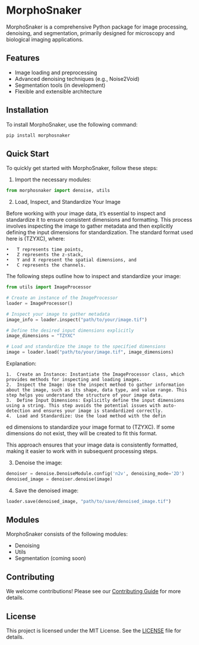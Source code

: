 # MorphoSnaker

MorphoSnaker is a comprehensive Python package for image processing, denoising, and segmentation, primarily designed for microscopy and biological imaging applications.

## Features

- Image loading and preprocessing
- Advanced denoising techniques (e.g., Noise2Void)
- Segmentation tools (in development)
- Flexible and extensible architecture

## Installation

To install MorphoSnaker, use the following command:

```bash
pip install morphosnaker
```

## Quick Start

To quickly get started with MorphoSnaker, follow these steps:

1. Import the necessary modules:

```python
from morphosnaker import denoise, utils
```

2. Load, Inspect, and Standardize Your Image

Before working with your image data, it’s essential to inspect and standardize it to ensure consistent dimensions and formatting. This process involves inspecting the image to gather metadata and then explicitly defining the input dimensions for standardization. The standard format used here is (TZYXC), where:

	•	T represents time points,
	•	Z represents the z-stack,
	•	Y and X represent the spatial dimensions, and
	•	C represents the channels.

The following steps outline how to inspect and standardize your image:

```python
from utils import ImageProcessor

# Create an instance of the ImageProcessor
loader = ImageProcessor()

# Inspect your image to gather metadata
image_info = loader.inspect("path/to/your/image.tif")

# Define the desired input dimensions explicitly
image_dimensions = "TZYXC"

# Load and standardize the image to the specified dimensions
image = loader.load("path/to/your/image.tif", image_dimensions)
```

Explanation:

	1.	Create an Instance: Instantiate the ImageProcessor class, which provides methods for inspecting and loading images.
	2.	Inspect the Image: Use the inspect method to gather information about the image, such as its shape, data type, and value range. This step helps you understand the structure of your image data.
	3.	Define Input Dimensions: Explicitly define the input dimensions using a string. This step avoids the potential issues with auto-detection and ensures your image is standardized correctly.
	4.	Load and Standardize: Use the load method with the defin
  ed dimensions to standardize your image format to (TZYXC). If some dimensions do not exist, they will be created to fit this format.

This approach ensures that your image data is consistently formatted, making it easier to work with in subsequent processing steps.

3. Denoise the image:

```python
denoiser = denoise.DenoiseModule.config('n2v', denoising_mode='2D')
denoised_image = denoiser.denoise(image)
```

4. Save the denoised image:

```python
loader.save(denoised_image, "path/to/save/denoised_image.tif")
```

## Modules

MorphoSnaker consists of the following modules:

- Denoising
- Utils
- Segmentation (coming soon)

## Contributing

We welcome contributions! Please see our [Contributing Guide](link-to-contributing-guide) for more details.

## License

This project is licensed under the MIT License. See the [LICENSE](link-to-license-file) file for details.